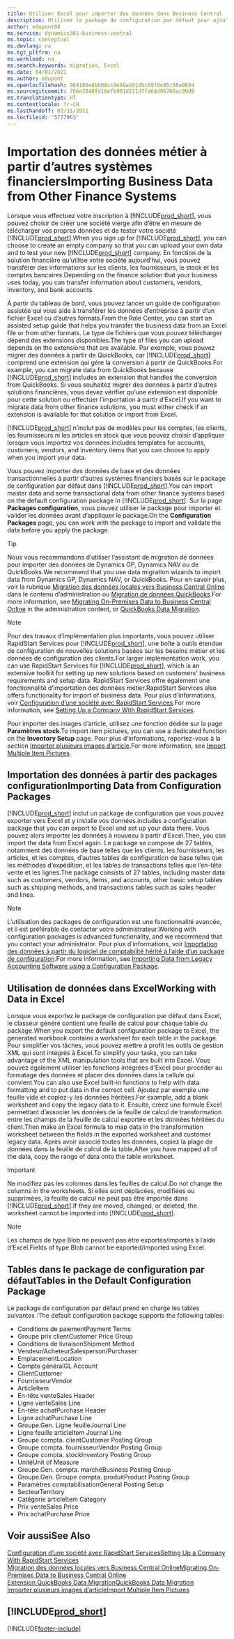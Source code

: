 ```yaml
---
title: Utiliser Excel pour importer des données dans Business Central
description: Utilisez le package de configuration par défaut pour ajouter des données client dans Excel et les importer ensuite dans Business Central.
author: edupont04
ms.service: dynamics365-business-central
ms.topic: conceptual
ms.devlang: na
ms.tgt_pltfrm: na
ms.workload: na
ms.search.keywords: migration, Excel
ms.date: 04/01/2021
ms.author: edupont
ms.openlocfilehash: 984186e8bb08cc9e99ab91dbc08f0e85c58e0804
ms.sourcegitcommit: 766e2840fd16efb901d211d7fa64d96766ac99d9
ms.translationtype: HT
ms.contentlocale: fr-CH
ms.lasthandoff: 03/31/2021
ms.locfileid: "5777963"
---
```

# <a name="importing-business-data-from-other-finance-systems"></a><span data-ttu-id="9b9f7-103">Importation des données métier à partir d’autres systèmes financiers</span><span class="sxs-lookup"><span data-stu-id="9b9f7-103">Importing Business Data from Other Finance Systems</span></span>

<span data-ttu-id="9b9f7-104">Lorsque vous effectuez votre inscription à [!INCLUDE[prod_short](includes/prod_short.md)], vous pouvez choisir de créer une société vierge afin d’être en mesure de télécharger vos propres données et de tester votre société [!INCLUDE[prod_short](includes/prod_short.md)].</span><span class="sxs-lookup"><span data-stu-id="9b9f7-104">When you sign up for [!INCLUDE[prod_short](includes/prod_short.md)], you can choose to create an empty company so that you can upload your own data and to test your new [!INCLUDE[prod_short](includes/prod_short.md)] company.</span></span> <span data-ttu-id="9b9f7-105">En fonction de la solution financière qu’utilise votre société aujourd’hui, vous pouvez transférer des informations sur les clients, les fournisseurs, le stock et les comptes bancaires.</span><span class="sxs-lookup"><span data-stu-id="9b9f7-105">Depending on the finance solution that your business uses today, you can transfer information about customers, vendors, inventory, and bank accounts.</span></span>  

<span data-ttu-id="9b9f7-106">À partir du tableau de bord, vous pouvez lancer un guide de configuration assistée qui vous aide à transférer les données d’entreprise à partir d’un fichier Excel ou d’autres formats.</span><span class="sxs-lookup"><span data-stu-id="9b9f7-106">From the Role Center, you can start an assisted setup guide that helps you transfer the business data from an Excel file or from other formats.</span></span> <span data-ttu-id="9b9f7-107">Le type de fichiers que vous pouvez télécharger dépend des extensions disponibles.</span><span class="sxs-lookup"><span data-stu-id="9b9f7-107">The type of files you can upload depends on the extensions that are available.</span></span> <span data-ttu-id="9b9f7-108">Par exemple, vous pouvez migrer des données à partir de QuickBooks, car [!INCLUDE[prod_short](includes/prod_short.md)] comprend une extension qui gère la conversion à partir de QuickBooks.</span><span class="sxs-lookup"><span data-stu-id="9b9f7-108">For example, you can migrate data from QuickBooks because [!INCLUDE[prod_short](includes/prod_short.md)] includes an extension that handles the conversion from QuickBooks.</span></span> <span data-ttu-id="9b9f7-109">Si vous souhaitez migrer des données à partir d’autres solutions financières, vous devez vérifier qu’une extension est disponible pour cette solution ou effectuer l’importation à partir d’Excel.</span><span class="sxs-lookup"><span data-stu-id="9b9f7-109">If you want to migrate data from other finance solutions, you must either check if an extension is available for that solution or import from Excel.</span></span>  

[!INCLUDE[prod_short](includes/prod_short.md)] <span data-ttu-id="9b9f7-110">n’inclut pas de modèles pour les comptes, les clients, les fournisseurs ni les articles en stock que vous pouvez choisir d’appliquer lorsque vous importez vos données.</span><span class="sxs-lookup"><span data-stu-id="9b9f7-110">includes templates for accounts, customers, vendors, and inventory items that you can choose to apply when you import your data.</span></span>

<span data-ttu-id="9b9f7-111">Vous pouvez importer des données de base et des données transactionnelles à partir d’autres systèmes financiers basés sur le package de configuration par défaut dans [!INCLUDE[prod_short](includes/prod_short.md)].</span><span class="sxs-lookup"><span data-stu-id="9b9f7-111">You can import master data and some transactional data from other finance systems based on the default configuration package in [!INCLUDE[prod_short](includes/prod_short.md)].</span></span> <span data-ttu-id="9b9f7-112">Sur la page **Packages configuration**, vous pouvez utiliser le package pour importer et valider les données avant d’appliquer le package.</span><span class="sxs-lookup"><span data-stu-id="9b9f7-112">On the **Configuration Packages** page, you can work with the package to import and validate the data before you apply the package.</span></span>  

> [!TIP]  
> <span data-ttu-id="9b9f7-113">Nous vous recommandons d’utiliser l’assistant de migration de données pour importer des données de Dynamics GP, Dynamics NAV ou de QuickBooks.</span><span class="sxs-lookup"><span data-stu-id="9b9f7-113">We recommend that you use data migration wizards to import data from Dynamics GP, Dynamics NAV, or QuickBooks.</span></span> <span data-ttu-id="9b9f7-114">Pour en savoir plus, voir la rubrique [Migration des données locales vers Business Central Online](/dynamics365/business-central/dev-itpro/administration/migrate-data) dans le contenu d’administration ou [Migration de données QuickBooks](ui-extensions-quickbooks-data-migration.md).</span><span class="sxs-lookup"><span data-stu-id="9b9f7-114">For more information, see [Migrating On-Premises Data to Business Central Online](/dynamics365/business-central/dev-itpro/administration/migrate-data) in the administration content, or [QuickBooks Data Migration](ui-extensions-quickbooks-data-migration.md).</span></span>

> [!NOTE]  
> <span data-ttu-id="9b9f7-115">Pour des travaux d’implémentation plus importants, vous pouvez utiliser RapidStart Services pour [!INCLUDE[prod_short](includes/prod_short.md)], une boîte à outils étendue de configuration de nouvelles solutions basées sur les besoins métier et les données de configuration des clients.</span><span class="sxs-lookup"><span data-stu-id="9b9f7-115">For larger implementation work, you can use RapidStart Services for [!INCLUDE[prod_short](includes/prod_short.md)], which is an extensive toolkit for setting up new solutions based on customers' business requirements and setup data.</span></span> <span data-ttu-id="9b9f7-116">RapidStart Services offre également une fonctionnalité d’importation des données métier.</span><span class="sxs-lookup"><span data-stu-id="9b9f7-116">RapidStart Services also offers functionality for import of business data.</span></span> <span data-ttu-id="9b9f7-117">Pour plus d’informations, voir [Configuration d’une société avec RapidStart Services](admin-set-up-a-company-with-rapidstart.md).</span><span class="sxs-lookup"><span data-stu-id="9b9f7-117">For more information, see [Setting Up a Company With RapidStart Services](admin-set-up-a-company-with-rapidstart.md).</span></span>

<span data-ttu-id="9b9f7-118">Pour importer des images d’article, utilisez une fonction dédiée sur la page **Paramètres stock**.</span><span class="sxs-lookup"><span data-stu-id="9b9f7-118">To import item pictures, you can use a dedicated function on the **Inventory Setup** page.</span></span> <span data-ttu-id="9b9f7-119">Pour plus d’informations, reportez-vous à la section [Importer plusieurs images d’article](inventory-how-import-item-pictures.md).</span><span class="sxs-lookup"><span data-stu-id="9b9f7-119">For more information, see [Import Multiple Item Pictures](inventory-how-import-item-pictures.md).</span></span>

## <a name="importing-data-from-configuration-packages"></a><span data-ttu-id="9b9f7-120">Importation des données à partir des packages configuration</span><span class="sxs-lookup"><span data-stu-id="9b9f7-120">Importing Data from Configuration Packages</span></span>
[!INCLUDE[prod_short](includes/prod_short.md)] <span data-ttu-id="9b9f7-121">inclut un package de configuration que vous pouvez exporter vers Excel et y installe vos données.</span><span class="sxs-lookup"><span data-stu-id="9b9f7-121">includes a configuration package that you can export to Excel and set up your data there.</span></span> <span data-ttu-id="9b9f7-122">Vous pouvez alors importer les données à nouveau à partir d’Excel.</span><span class="sxs-lookup"><span data-stu-id="9b9f7-122">Then, you can import the data from Excel again.</span></span> <span data-ttu-id="9b9f7-123">Le package se compose de 27 tables, notamment des données de base telles que les clients, les fournisseurs, les articles, et les comptes, d’autres tables de configuration de base telles que les méthodes d’expédition, et les tables de transactions telles que l’en-tête vente et les lignes.</span><span class="sxs-lookup"><span data-stu-id="9b9f7-123">The package consists of 27 tables, including master data such as customers, vendors, items, and accounts, other basic setup tables such as shipping methods, and transactions tables such as sales header and lines.</span></span>  

> [!NOTE]  
>   <span data-ttu-id="9b9f7-124">L’utilisation des packages de configuration est une fonctionnalité avancée, et il est préférable de contacter votre administrateur.</span><span class="sxs-lookup"><span data-stu-id="9b9f7-124">Working with configuration packages is advanced functionality, and we recommend that you contact your administrator.</span></span> <span data-ttu-id="9b9f7-125">Pour plus d’informations, voir [Importation des données à partir du logiciel de comptabilité hérité à l’aide d’un package de configuration](across-import-data-configuration-packages.md).</span><span class="sxs-lookup"><span data-stu-id="9b9f7-125">For more information, see [Importing Data from Legacy Accounting Software using a Configuration Package](across-import-data-configuration-packages.md).</span></span>

## <a name="working-with-data-in-excel"></a><span data-ttu-id="9b9f7-126">Utilisation de données dans Excel</span><span class="sxs-lookup"><span data-stu-id="9b9f7-126">Working with Data in Excel</span></span>
<span data-ttu-id="9b9f7-127">Lorsque vous exportez le package de configuration par défaut dans Excel, le classeur généré contient une feuille de calcul pour chaque table du package.</span><span class="sxs-lookup"><span data-stu-id="9b9f7-127">When you export the default configuration package to Excel, the generated workbook contains a worksheet for each table in the package.</span></span> <span data-ttu-id="9b9f7-128">Pour simplifier vos tâches, vous pouvez mettre à profit les outils de gestion XML qui sont intégrés à Excel.</span><span class="sxs-lookup"><span data-stu-id="9b9f7-128">To simplify your tasks, you can take advantage of the XML manipulation tools that are built into Excel.</span></span> <span data-ttu-id="9b9f7-129">Vous pouvez également utiliser les fonctions intégrées d’Excel pour procéder au formatage des données et placer des données dans la cellule qui convient.</span><span class="sxs-lookup"><span data-stu-id="9b9f7-129">You can also use Excel built-in functions to help with data formatting and to put data in the correct cell.</span></span> <span data-ttu-id="9b9f7-130">Ajoutez par exemple une feuille vide et copiez-y les données héritées.</span><span class="sxs-lookup"><span data-stu-id="9b9f7-130">For example, add a blank worksheet and copy the legacy data to it.</span></span> <span data-ttu-id="9b9f7-131">Ensuite, créez une formule Excel permettant d’associer les données de la feuille de calcul de transformation entre les champs de la feuille de calcul exportée et les données héritées du client.</span><span class="sxs-lookup"><span data-stu-id="9b9f7-131">Then make an Excel formula to map data in the transformation worksheet between the fields in the exported worksheet and customer legacy data.</span></span> <span data-ttu-id="9b9f7-132">Après avoir associé toutes les données, copiez la plage de données dans la feuille de calcul de la table.</span><span class="sxs-lookup"><span data-stu-id="9b9f7-132">After you have mapped all of the data, copy the range of data onto the table worksheet.</span></span>  

> [!IMPORTANT]  
>  <span data-ttu-id="9b9f7-133">Ne modifiez pas les colonnes dans les feuilles de calcul.</span><span class="sxs-lookup"><span data-stu-id="9b9f7-133">Do not change the columns in the worksheets.</span></span> <span data-ttu-id="9b9f7-134">Si elles sont déplacées, modifiées ou supprimées, la feuille de calcul ne peut pas être importée dans [!INCLUDE[prod_short](includes/prod_short.md)].</span><span class="sxs-lookup"><span data-stu-id="9b9f7-134">If they are moved, changed, or deleted, the worksheet cannot be imported into [!INCLUDE[prod_short](includes/prod_short.md)].</span></span>

> [!NOTE]
> <span data-ttu-id="9b9f7-135">Les champs de type Blob ne peuvent pas être exportés/importés à l’aide d’Excel.</span><span class="sxs-lookup"><span data-stu-id="9b9f7-135">Fields of type Blob cannot be exported/imported using Excel.</span></span>

## <a name="tables-in-the-default-configuration-package"></a><span data-ttu-id="9b9f7-136">Tables dans le package de configuration par défaut</span><span class="sxs-lookup"><span data-stu-id="9b9f7-136">Tables in the Default Configuration Package</span></span>
<span data-ttu-id="9b9f7-137">Le package de configuration par défaut prend en charge les tables suivantes :</span><span class="sxs-lookup"><span data-stu-id="9b9f7-137">The default configuration package supports the following tables:</span></span>

-   <span data-ttu-id="9b9f7-138">Conditions de paiement</span><span class="sxs-lookup"><span data-stu-id="9b9f7-138">Payment Terms</span></span>
-   <span data-ttu-id="9b9f7-139">Groupe prix client</span><span class="sxs-lookup"><span data-stu-id="9b9f7-139">Customer Price Group</span></span>
-   <span data-ttu-id="9b9f7-140">Conditions de livraison</span><span class="sxs-lookup"><span data-stu-id="9b9f7-140">Shipment Method</span></span>
-   <span data-ttu-id="9b9f7-141">Vendeur/Acheteur</span><span class="sxs-lookup"><span data-stu-id="9b9f7-141">Salesperson/Purchaser</span></span>
-   <span data-ttu-id="9b9f7-142">Emplacement</span><span class="sxs-lookup"><span data-stu-id="9b9f7-142">Location</span></span>
-   <span data-ttu-id="9b9f7-143">Compte général</span><span class="sxs-lookup"><span data-stu-id="9b9f7-143">GL Account</span></span>
-   <span data-ttu-id="9b9f7-144">Client</span><span class="sxs-lookup"><span data-stu-id="9b9f7-144">Customer</span></span>
-   <span data-ttu-id="9b9f7-145">Fournisseur</span><span class="sxs-lookup"><span data-stu-id="9b9f7-145">Vendor</span></span>
-   <span data-ttu-id="9b9f7-146">Article</span><span class="sxs-lookup"><span data-stu-id="9b9f7-146">Item</span></span>
-   <span data-ttu-id="9b9f7-147">En-tête vente</span><span class="sxs-lookup"><span data-stu-id="9b9f7-147">Sales Header</span></span>
-   <span data-ttu-id="9b9f7-148">Ligne vente</span><span class="sxs-lookup"><span data-stu-id="9b9f7-148">Sales Line</span></span>
-   <span data-ttu-id="9b9f7-149">En-tête achat</span><span class="sxs-lookup"><span data-stu-id="9b9f7-149">Purchase Header</span></span>
-   <span data-ttu-id="9b9f7-150">Ligne achat</span><span class="sxs-lookup"><span data-stu-id="9b9f7-150">Purchase Line</span></span>
-   <span data-ttu-id="9b9f7-151">Groupe.</span><span class="sxs-lookup"><span data-stu-id="9b9f7-151">Gen.</span></span> <span data-ttu-id="9b9f7-152">Ligne feuille</span><span class="sxs-lookup"><span data-stu-id="9b9f7-152">Journal Line</span></span>
-   <span data-ttu-id="9b9f7-153">Ligne feuille article</span><span class="sxs-lookup"><span data-stu-id="9b9f7-153">Item Journal Line</span></span>
-   <span data-ttu-id="9b9f7-154">Groupe compta. client</span><span class="sxs-lookup"><span data-stu-id="9b9f7-154">Customer Posting Group</span></span>
-   <span data-ttu-id="9b9f7-155">Groupe compta. fournisseur</span><span class="sxs-lookup"><span data-stu-id="9b9f7-155">Vendor Posting Group</span></span>
-   <span data-ttu-id="9b9f7-156">Groupe compta. stock</span><span class="sxs-lookup"><span data-stu-id="9b9f7-156">Inventory Posting Group</span></span>
-   <span data-ttu-id="9b9f7-157">Unité</span><span class="sxs-lookup"><span data-stu-id="9b9f7-157">Unit of Measure</span></span>
-   <span data-ttu-id="9b9f7-158">Groupe.</span><span class="sxs-lookup"><span data-stu-id="9b9f7-158">Gen.</span></span> <span data-ttu-id="9b9f7-159">compta. marché</span><span class="sxs-lookup"><span data-stu-id="9b9f7-159">Business Posting Group</span></span>
-   <span data-ttu-id="9b9f7-160">Groupe.</span><span class="sxs-lookup"><span data-stu-id="9b9f7-160">Gen.</span></span> <span data-ttu-id="9b9f7-161">Groupe compta. produit</span><span class="sxs-lookup"><span data-stu-id="9b9f7-161">Product Posting Group</span></span>
-   <span data-ttu-id="9b9f7-162">Paramètres comptabilisation</span><span class="sxs-lookup"><span data-stu-id="9b9f7-162">General Posting Setup</span></span>
-   <span data-ttu-id="9b9f7-163">Secteur</span><span class="sxs-lookup"><span data-stu-id="9b9f7-163">Territory</span></span>
-   <span data-ttu-id="9b9f7-164">Catégorie article</span><span class="sxs-lookup"><span data-stu-id="9b9f7-164">Item Category</span></span>
-   <span data-ttu-id="9b9f7-165">Prix vente</span><span class="sxs-lookup"><span data-stu-id="9b9f7-165">Sales Price</span></span>
-   <span data-ttu-id="9b9f7-166">Prix achat</span><span class="sxs-lookup"><span data-stu-id="9b9f7-166">Purchase Price</span></span>

## <a name="see-also"></a><span data-ttu-id="9b9f7-167">Voir aussi</span><span class="sxs-lookup"><span data-stu-id="9b9f7-167">See Also</span></span>
[<span data-ttu-id="9b9f7-168">Configuration d’une société avec RapidStart Services</span><span class="sxs-lookup"><span data-stu-id="9b9f7-168">Setting Up a Company With RapidStart Services</span></span>](admin-set-up-a-company-with-rapidstart.md)  
[<span data-ttu-id="9b9f7-169">Migration des données locales vers Business Central Online</span><span class="sxs-lookup"><span data-stu-id="9b9f7-169">Migrating On-Premises Data to Business Central Online</span></span>](/dynamics365/business-central/dev-itpro/administration/migrate-data)  
[<span data-ttu-id="9b9f7-170">Extension QuickBooks Data Migration</span><span class="sxs-lookup"><span data-stu-id="9b9f7-170">QuickBooks Data Migration</span></span>](ui-extensions-quickbooks-data-migration.md)  
[<span data-ttu-id="9b9f7-171">Importer plusieurs images d’article</span><span class="sxs-lookup"><span data-stu-id="9b9f7-171">Import Multiple Item Pictures</span></span>](inventory-how-import-item-pictures.md)

## [!INCLUDE[prod_short](includes/free_trial_md.md)]  


[!INCLUDE[footer-include](includes/footer-banner.md)]